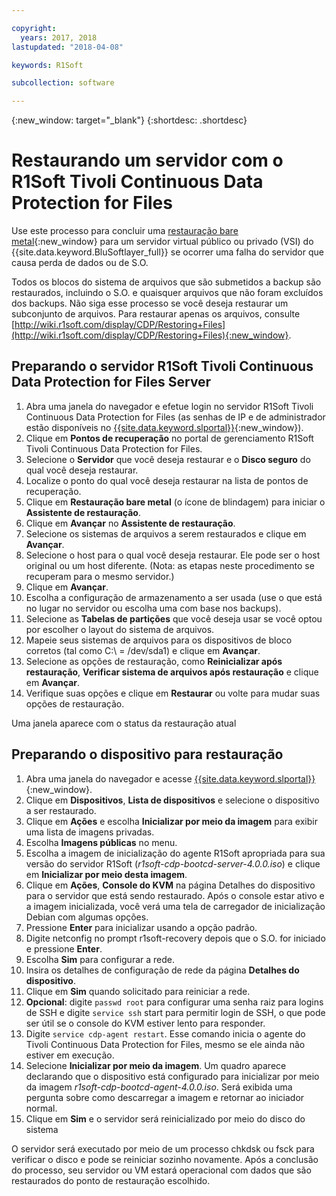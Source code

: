 ```yaml
---

copyright:
  years: 2017, 2018
lastupdated: "2018-04-08"

keywords: R1Soft

subcollection: software

---
```


{:new_window: target="_blank"}
{:shortdesc: .shortdesc}

# Restaurando um servidor com o R1Soft Tivoli Continuous Data Protection for Files

Use este processo para concluir uma [restauração bare metal](http://wiki.r1soft.com/display/CDP/Bare-Metal+Restore){:new_window} para um servidor virtual público ou privado (VSI) do {{site.data.keyword.BluSoftlayer_full}} se ocorrer uma falha do servidor que causa perda de dados ou de S.O.

Todos os blocos do sistema de arquivos que são submetidos a backup são restaurados, incluindo o S.O. e quaisquer arquivos que não foram excluídos dos backups. Não siga esse processo se você deseja restaurar um subconjunto de arquivos. Para restaurar apenas os arquivos, consulte [http://wiki.r1soft.com/display/CDP/Restoring+Files](http://wiki.r1soft.com/display/CDP/Restoring+Files){:new_window}.

## Preparando o servidor R1Soft Tivoli Continuous Data Protection for Files Server

1. Abra uma janela do navegador e efetue login no servidor R1Soft Tivoli Continuous Data Protection for Files (as senhas de IP e de administrador estão disponíveis no [{{site.data.keyword.slportal}}](https://control.softlayer.com/){:new_window}).
2. Clique em **Pontos de recuperação** no portal de gerenciamento R1Soft Tivoli Continuous Data Protection for Files.
3. Selecione o **Servidor** que você deseja restaurar e o **Disco seguro** do qual você deseja restaurar.
4. Localize o ponto do qual você deseja restaurar na lista de pontos de recuperação.
5. Clique em **Restauração bare metal** (o ícone de blindagem) para iniciar o **Assistente de restauração**.
6. Clique em **Avançar** no **Assistente de restauração**.
7. Selecione os sistemas de arquivos a serem restaurados e clique em **Avançar**.
8. Selecione o host para o qual você deseja restaurar. Ele pode ser o host original ou um host diferente. (Nota: as etapas neste procedimento se recuperam para o mesmo servidor.)
9. Clique em **Avançar**.
10. Escolha a configuração de armazenamento a ser usada (use o que está no lugar no servidor ou escolha uma com base nos backups).
11. Selecione as **Tabelas de partições** que você deseja usar se você optou por escolher o layout do sistema de arquivos.
12. Mapeie seus sistemas de arquivos para os dispositivos de bloco corretos (tal como C:\ = /dev/sda1) e clique em **Avançar**.
13. Selecione as opções de restauração, como **Reinicializar após restauração**, **Verificar sistema de arquivos após restauração** e clique em **Avançar**.
14. Verifique suas opções e clique em **Restaurar** ou volte para mudar suas opções de restauração.

Uma janela aparece com o status da restauração atual

## Preparando o dispositivo para restauração

1. Abra uma janela do navegador e acesse [{{site.data.keyword.slportal}}](https://control.softlayer.com/){:new_window}.
2. Clique em **Dispositivos**, **Lista de dispositivos** e selecione o dispositivo a ser restaurado.
3. Clique em **Ações** e escolha **Inicializar por meio da imagem** para exibir uma lista de imagens privadas.
4. Escolha **Imagens públicas** no menu.
4. Escolha a imagem de inicialização do agente R1Soft apropriada para sua versão do servidor R1Soft (*r1soft-cdp-bootcd-server-4.0.0.iso*) e clique em **Inicializar por meio desta imagem**.
5. Clique em **Ações**, **Console do KVM** na página Detalhes do dispositivo para o servidor que está sendo restaurado. Após o console estar ativo e a imagem inicializada, você verá uma tela de carregador de inicialização Debian com algumas opções.
6. Pressione **Enter** para inicializar usando a opção padrão.
7. Digite netconfig no prompt r1soft-recovery depois que o S.O. for iniciado e pressione **Enter**.
8. Escolha **Sim** para configurar a rede.
9. Insira os detalhes de configuração de rede da página **Detalhes do dispositivo**.
10. Clique em **Sim** quando solicitado para reiniciar a rede.
11. **Opcional**: digite `passwd root` para configurar uma senha raiz para logins de SSH e digite `service ssh` start para permitir login de SSH, o que pode ser útil se o console do KVM estiver lento para responder.
12. Digite `service cdp-agent restart`. Esse comando inicia o agente do Tivoli Continuous Data Protection for Files, mesmo se ele ainda não estiver em execução.
13. Selecione **Inicializar por meio da imagem**. Um quadro aparece declarando que o dispositivo está configurado para inicializar por meio da imagem *r1soft-cdp-bootcd-agent-4.0.0.iso*. Será exibida uma pergunta sobre como descarregar a imagem e retornar ao iniciador normal.
14. Clique em **Sim** e o servidor será reinicializado por meio do disco do sistema

O servidor será executado por meio de um processo chkdsk ou fsck para verificar o disco e pode se reiniciar sozinho novamente. Após a conclusão do processo, seu servidor ou VM estará operacional com dados que são restaurados do ponto de restauração escolhido.
